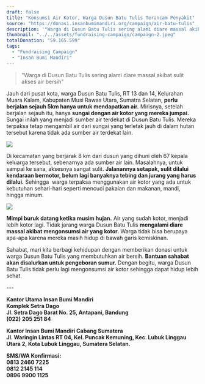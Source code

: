 ```yaml
---
draft: false
title: "Konsumsi Air Kotor, Warga Dusun Batu Tulis Terancam Penyakit"
source: "https://donasi.insanbumimandiri.org/campaign/air-batu-tulis"
description: '"Warga di Dusun Batu Tulis sering alami diare massal akibat sulit akses air bersih"'
thumbnail: "../../assets/fundraising-campaign/campaign-2.jpeg"
totalDonation: "59.165.599"
tags:
  - "Fundraising Campaign"
  - "Insan Bumi Mandiri"
---
```


> "Warga di Dusun Batu Tulis sering alami diare massal akibat sulit akses air bersih"

Jauh dari pusat kota, warga Dusun Batu Tulis, RT 13 dan 14, Kelurahan Muara Kalam, Kabupaten Musi Rawas Utara, Sumatra Selatan, **perlu berjalan sejauh 5km hanya untuk mendapatkan air.** Mirisnya, setelah berjalan sejauh itu, hanya **sungai dengan air kotor yang mereka jumpai.** Sungai inilah yang menjadi sumber air terdekat di Dusun Batu Tulis. Mereka terpaksa tetap mengambil air dari sungai yang terletak jauh di dalam hutan tersebut karena tidak ada sumber air terdekat lain.

![](https://5p4c3.sgp1.cdn.digitaloceanspaces.com/insanbumimandiri/public/campaign/v2kyimTSJENG.jpg)

Di kecamatan yang berjarak 8 km dari dusun yang dihuni oleh 67 kepala keluarga tersebut, sebenarnya ada sumber air lain. Masalahnya, untuk sampai ke sana, aksesnya sangat sulit. **Jalanannya setapak, sulit dilalui kendaraan bermotor, belum lagi banyaknya tebing dan jurang yang harus dilalui.** Sehingga  warga terpaksa menggunakan air kotor yang ada untuk kebutuhan sehari-hari seperti mencuci pakaian dan makanan, mandi, hingga minum.

![](https://5p4c3.sgp1.cdn.digitaloceanspaces.com/insanbumimandiri/public/campaign/Dt2TYosmchcG.jpg)

**Mimpi buruk datang ketika musim hujan.** Air yang sudah kotor, menjadi lebih kotor lagi. Tidak jarang warga Dusun Batu Tulis **mengalami diare massal akibat mengonsumsi air yang kotor.** Warga tidak bisa berupaya apa-apa karena mereka masih hidup di bawah garis kemiskinan.

Sahabat, mari kita berbagi kehidupan dengan memberikan donasi untuk warga Dusun Batu Tulis yang membutuhkan air bersih. **Bantuan sahabat akan disalurkan untuk pengeboran sumur.** Dengan begitu, warga Dusun Batu Tulis tidak perlu lagi mengonsumsi air kotor sehingga dapat hidup lebih sehat.

\---

**Kantor Utama Insan Bumi Mandiri**  
**Komplek Setra Dago**  
**Jl. Setra Dago Barat No. 25, Antapani, Bandung**  
**(022) 205 251 84**

**Kantor Insan Bumi Mandiri Cabang Sumatera**  
**Jl. Waringin Lintas RT 04, Kel. Puncak Kemuning, Kec. Lubuk Linggau Utara 2, Kota Lubuk Linggau, Sumatera Selatan.**

**SMS/WA Konfirmasi:**  
**0813 2460 7225**  
**0812 2145 114**  
**0896 9900 1125**
